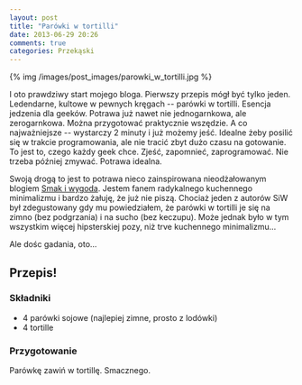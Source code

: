 ```yaml
---
layout: post
title: "Parówki w tortilli"
date: 2013-06-29 20:26
comments: true
categories: Przekąski
---
```

{% img /images/post_images/parowki_w_tortilli.jpg  %}

I oto prawdziwy start mojego bloga. Pierwszy przepis mógł być tylko jeden. Ledendarne, kultowe w pewnych kręgach --
parówki w tortilli. Esencja jedzenia dla geeków. Potrawa już nawet nie jednogarnkowa, ale zerogarnkowa. Można
przygotować praktycznie wszędzie. A co najważniejsze -- wystarczy 2 minuty i już możemy jeść. Idealne żeby posilić się w
trakcie programowania, ale nie tracić zbyt dużo czasu na gotowanie. To jest to, czego każdy geek chce. Zjeść, zapomnieć,
zaprogramować. Nie trzeba później zmywać. Potrawa idealna.

<!--more-->

Swoją drogą to jest to potrawa nieco zainspirowana nieodżałowanym blogiem [Smak i
wygoda](http://smakiwygoda.blogspot.com). Jestem fanem radykalnego kuchennego minimalizmu i bardzo żałuję, że już nie
piszą. Chociaż jeden z autorów SiW był zdegustowany gdy mu powiedziałem, że parówki w tortilli je się na zimno (bez
podgrzania) i na sucho (bez keczupu). Może jednak było w tym wszystkim więcej hipsterskiej pozy, niż trve kuchennego
minimalizmu...

Ale dośc gadania, oto...

## Przepis!
### Składniki
+ 4 parówki sojowe (najlepiej zimne, prosto z lodówki)
+ 4 tortille

### Przygotowanie
Parówkę zawiń w tortillę. Smacznego.

